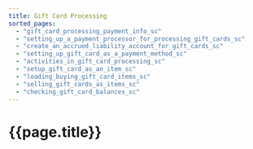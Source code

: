 ```yaml
---
title: Gift Card Processing
sorted_pages:
  - "gift_card_processing_payment_info_sc"
  - "setting_up_a_payment_processor_for_processing_gift_cards_sc"
  - "create_an_accrued_liability_account_for_gift_cards_sc"
  - "setting_up_gift_card_as_a_payment_method_sc"
  - "activities_in_gift_card_processing_sc"
  - "setup_gift_card_as_an_item_sc"
  - "loading_buying_gift_card_items_sc"
  - "selling_gift_cards_as_items_sc"
  - "checking_gift_card_balances_sc"
---
```

# {{page.title}}
